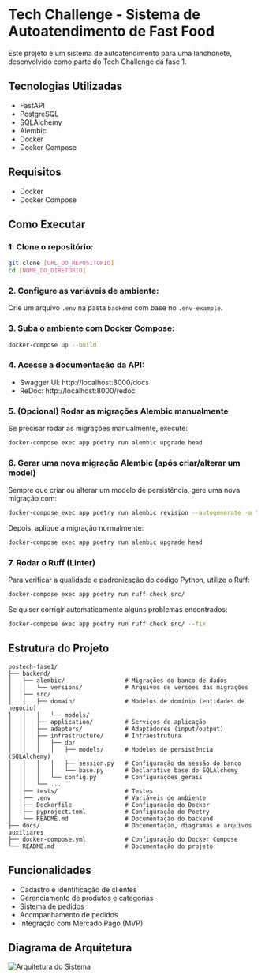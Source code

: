 # Tech Challenge - Sistema de Autoatendimento de Fast Food

Este projeto é um sistema de autoatendimento para uma lanchonete, desenvolvido como parte do Tech Challenge da fase 1.

## Tecnologias Utilizadas

- FastAPI
- PostgreSQL
- SQLAlchemy
- Alembic
- Docker
- Docker Compose

## Requisitos

- Docker
- Docker Compose

## Como Executar

### 1. Clone o repositório:
```bash
git clone [URL_DO_REPOSITORIO]
cd [NOME_DO_DIRETORIO]
```

### 2. Configure as variáveis de ambiente:
Crie um arquivo `.env` na pasta `backend` com base no `.env-example`.

### 3. Suba o ambiente com Docker Compose:
```bash
docker-compose up --build
```

### 4. Acesse a documentação da API:
- Swagger UI: http://localhost:8000/docs
- ReDoc: http://localhost:8000/redoc

### 5. (Opcional) Rodar as migrações Alembic manualmente
Se precisar rodar as migrações manualmente, execute:
```bash
docker-compose exec app poetry run alembic upgrade head
```

### 6. Gerar uma nova migração Alembic (após criar/alterar um model)
Sempre que criar ou alterar um modelo de persistência, gere uma nova migração com:
```bash
docker-compose exec app poetry run alembic revision --autogenerate -m "sua mensagem de migração"
```
Depois, aplique a migração normalmente:
```bash
docker-compose exec app poetry run alembic upgrade head
```

### 7. Rodar o Ruff (Linter)
Para verificar a qualidade e padronização do código Python, utilize o Ruff:
```bash
docker-compose exec app poetry run ruff check src/
```
Se quiser corrigir automaticamente alguns problemas encontrados:
```bash
docker-compose exec app poetry run ruff check src/ --fix
```

## Estrutura do Projeto

```
postech-fase1/
├── backend/
│   ├── alembic/                 # Migrações do banco de dados
│   │   └── versions/            # Arquivos de versões das migrações
│   ├── src/
│   │   ├── domain/              # Modelos de domínio (entidades de negócio)
│   │   │   └── models/
│   │   ├── application/         # Serviços de aplicação
│   │   ├── adapters/            # Adaptadores (input/output)
│   │   ├── infrastructure/      # Infraestrutura
│   │   │   ├── db/
│   │   │   │   ├── models/      # Modelos de persistência (SQLAlchemy)
│   │   │   │   ├── session.py   # Configuração da sessão do banco
│   │   │   │   └── base.py      # Declarative base do SQLAlchemy
│   │   │   └── config.py        # Configurações gerais
│   │   └── ...
│   ├── tests/                   # Testes
│   ├── .env                     # Variáveis de ambiente
│   ├── Dockerfile               # Configuração do Docker
│   ├── pyproject.toml           # Configuração do Poetry
│   └── README.md                # Documentação do backend
├── docs/                        # Documentação, diagramas e arquivos auxiliares
├── docker-compose.yml           # Configuração do Docker Compose
└── README.md                    # Documentação do projeto

```

## Funcionalidades

- Cadastro e identificação de clientes
- Gerenciamento de produtos e categorias
- Sistema de pedidos
- Acompanhamento de pedidos
- Integração com Mercado Pago (MVP)

## Diagrama de Arquitetura

![Arquitetura do Sistema](docs/Arquitetura%20do%20Sistema.png)